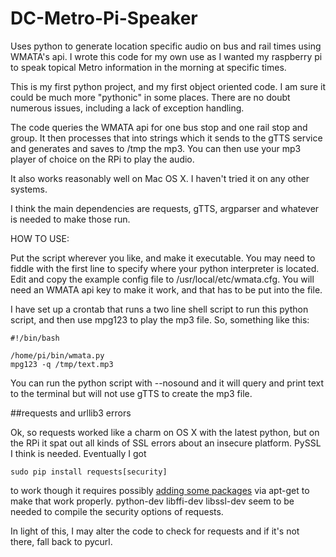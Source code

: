 # DC-Metro-Pi-Speaker
Uses python to generate location specific audio on bus and rail times using WMATA's api.
I wrote this code for my own use as I wanted my raspberry pi to speak topical Metro information in the morning
at specific times.

This is my first python project, and my first object oriented code. I am sure it could be much more "pythonic" in some 
places.  There are no doubt numerous issues, including a lack of exception handling.

The code queries the WMATA api for one bus stop and one rail stop and group. It then processes that into strings which it sends to the gTTS service and generates and saves to /tmp the mp3. You can then use your mp3 player of choice on the RPi to play the audio.

It also works reasonably well on Mac OS X. I haven't tried it on any other systems.

I think the main dependencies are requests, gTTS, argparser and whatever is needed to make those run.

HOW TO USE:

Put the script wherever you like, and make it executable. You may need to fiddle with the first line to specify where your python interpreter is located.
Edit and copy the example config file to /usr/local/etc/wmata.cfg. You will need an WMATA api key to make it work, and that has to be put into the file.

I have set up a crontab that runs a two line shell script to run this python script, and then use mpg123 to play the mp3 file. So, something like this:

	#!/bin/bash

	/home/pi/bin/wmata.py
	mpg123 -q /tmp/text.mp3

You can run the python script with --nosound and it will query and print text to the terminal but will not use gTTS to create the mp3 file.

##requests and urllib3 errors

Ok, so requests worked like a charm on OS X with the latest python, but on the RPi it spat out all kinds of SSL errors about an insecure platform. PySSL I think is needed. Eventually I got 

	sudo pip install requests[security]

to work though it requires possibly [adding some packages](http://stackoverflow.com/questions/29099404/ssl-insecureplatform-error-when-using-requests-package) via apt-get to make that work properly. python-dev libffi-dev libssl-dev seem to be needed to compile the security options of requests.

In light of this, I may alter the code to check for requests and if it's not there, fall back to pycurl.


